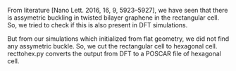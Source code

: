 From literature [Nano Lett. 2016, 16, 9, 5923–5927], we have seen that there is assymetric buckling in twisted bilayer graphene in the rectangular cell. So, we tried to check if this is also present in DFT simulations. 

But from our simulations which initialized from flat geometry, we did not find any assymetric buckle. So, we cut the rectangular cell to hexagonal cell.
recttohex.py converts the output from DFT to a POSCAR file of hexagonal cell.